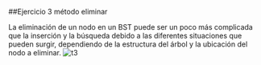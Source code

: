 ##Ejercicio 3 método eliminar

La eliminación de un nodo en un BST puede ser un poco más complicada que la inserción y la búsqueda debido a las diferentes situaciones que pueden surgir, dependiendo de la estructura del árbol y la ubicación del nodo a eliminar.
![t3](https://github.com/JEstebanSanti/ESDAT-JORGE-SANTI/assets/78988823/532e7930-7443-4477-9d6d-49540f4cc72f)
